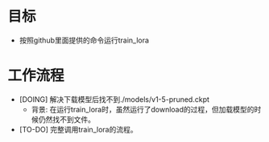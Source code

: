 # 目标
- 按照github里面提供的命令运行train_lora

# 工作流程
- [DOING] 解决下载模型后找不到./models/v1-5-pruned.ckpt
	- 背景: 在运行train_lora时，虽然运行了download的过程，但加载模型的时候仍然找不到文件。
- [TO-DO] 完整调用train_lora的流程。